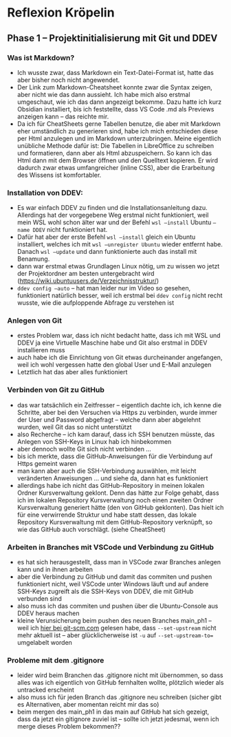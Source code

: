 # Reflexion Kröpelin
## Phase 1 – Projektinitialisierung mit Git und DDEV
### Was ist Markdown?
* Ich wusste zwar, dass Markdown ein Text-Datei-Format ist, hatte das aber bisher noch nicht angewendet.
* Der Link zum Markdown-Cheatsheet konnte zwar die Syntax zeigen, aber nicht wie das dann aussieht. Ich habe mich also erstmal umgeschaut, wie ich das dann angezeigt bekomme. Dazu hatte ich kurz Obsidian installiert, bis ich feststellte, dass VS Code .md als Previews anzeigen kann – das reichte mir.
* Da ich für CheatSheets gerne Tabellen benutze, die aber mit Markdown eher umständlich zu generieren sind, habe ich mich entschieden diese per Html anzulegen und im Markdown unterzubringen. Meine eigentlich unübliche Methode dafür ist: Die Tabellen in LibreOffice zu schreiben und formatieren, dann aber als Html abzuspeichern. So kann ich das Html dann mit dem Browser öffnen und den Quelltext kopieren. Er wird dadurch zwar etwas umfangreicher (inline CSS), aber die Erarbeitung des Wissens ist komfortabler.

### Installation von DDEV:
* Es war einfach DDEV zu finden und die Installationsanleitung dazu. Allerdings hat der vorgegebene Weg erstmal nicht funktioniert, weil mein WSL wohl schon älter war und der Befehl `wsl –install` Ubuntu `–name DDEV` nicht funktioniert hat.
* Dafür hat aber der erste Befehl `wsl –install` gleich ein Ubuntu installiert, welches ich mit `wsl –unregister Ubuntu` wieder entfernt habe. Danach `wsl –update` und dann funktionierte auch das install mit Benamung.
* dann war erstmal etwas Grundlagen Linux nötig, um zu wissen wo jetzt der Projektordner am besten untergebracht wird (https://wiki.ubuntuusers.de/Verzeichnisstruktur/)
* `ddev config –auto` – hat man leider nur im Video so gesehen, funktioniert natürlich besser, weil ich erstmal bei `ddev config` nicht recht wusste, wie die aufploppende Abfrage zu verstehen ist

### Anlegen von Git
* erstes Problem war, dass ich nicht bedacht hatte, dass ich mit WSL und DDEV ja eine Virtuelle Maschine habe und Git also erstmal in DDEV installieren muss
* auch habe ich die Einrichtung von Git etwas durcheinander angefangen, weil ich wohl vergessen hatte den global User und E-Mail anzulegen
* Letztlich hat das aber alles funktioniert

### Verbinden von Git zu GitHub
* das war tatsächlich ein Zeitfresser – eigentlich dachte ich, ich kenne die Schritte, aber bei den Versuchen via Https zu verbinden, wurde immer der User und Password abgefragt – welche dann aber abgelehnt wurden, weil Git das so nicht unterstützt
* also Recherche – ich kam darauf, dass ich SSH benutzen müsste, das Anlegen von SSH-Keys in Linux hab ich hinbekommen
* aber dennoch wollte Git sich nicht verbinden …
* bis ich merkte, dass die GitHub-Anweisungen für die Verbindung auf Https gemeint waren
* man kann aber auch die SSH-Verbindung auswählen, mit leicht veränderten Anweisungen … und siehe da, dann hat es funktioniert
* allerdings habe ich nicht das GitHub-Repository in meinen lokalen Ordner Kursverwaltung geklont. Denn das hätte zur Folge gehabt, dass ich im lokalen Repository Kursverwaltung noch einen zweiten Ordner Kursverwaltung generiert hätte (den von GitHub geklonten). Das hielt ich für eine verwirrende Struktur und habe statt dessen, das lokale Repository Kursverwaltung mit dem GitHub-Repository verknüpft, so wie das GitHub auch vorschlägt. (siehe CheatSheet)

### Arbeiten in Branches mit VSCode und Verbindung zu GitHub
* es hat sich herausgestellt, dass man in VSCode zwar Branches anlegen kann und in ihnen arbeiten
* aber die Verbindung zu GitHub und damit das commiten und pushen funktioniert nicht, weil VSCode unter Windows läuft und auf andere SSH-Keys zugreift als die SSH-Keys von DDEV, die mit GitHub verbunden sind
* also muss ich das commiten und pushen über die Ubuntu-Console aus DDEV heraus machen
* kleine Verunsicherung beim pushen des neuen Branches main_ph1 – weil ich [hier bei git-scm.com](https://git-scm.com/docs/git-branch#Documentation/git-branch.txt---set-upstream "https://git-scm.com/docs/git-branch#Documentation/git-branch.txt---set-upstream") gelesen habe, dass `--set-upstream` nicht mehr aktuell ist – aber glücklicherweise ist `-u` auf `--set-upstream-to=` umgelabelt worden

### Probleme mit dem .gitignore
* leider wird beim Branchen das .gitignore nicht mit übernommen, so dass alles was ich eigentlich von GitHub fernhalten wollte, plötzlich wieder als untracked erscheint
* also muss ich für jeden Branch das .gitignore neu schreiben (sicher gibt es Alternativen, aber momentan reicht mir das so)
* beim mergen des main_ph1 in das main auf GitHub hat sich gezeigt, dass da jetzt ein gitignore zuviel ist – sollte ich jetzt jedesmal, wenn ich merge dieses Problem bekommen??